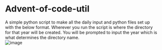 # Advent-of-code-util
A simple python script to make all the daily input and python files set up with the below format. Wherever you run the script is where the directory for that year will be created. You will be prompted to input the year which is what determines the directory name. \
![image](https://user-images.githubusercontent.com/47962432/147120013-9499c3eb-7e46-4d18-9164-292f661573ae.png)
